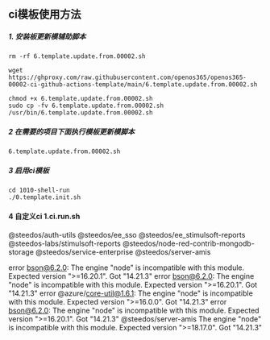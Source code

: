 ## ci模板使用方法


##### 1. 安装板更新模辅助脚本
```
rm -rf 6.template.update.from.00002.sh

wget https://ghproxy.com/raw.githubusercontent.com/openos365/openos365-00002-ci-github-actions-template/main/6.template.update.from.00002.sh

chmod +x 6.template.update.from.00002.sh
sudo cp -fv 6.template.update.from.00002.sh /usr/bin/6.template.update.from.00002.sh

```

##### 2 在需要的项目下面执行模板更新模脚本

```
6.template.update.from.00002.sh 
```

##### 3 启用ci模板

```
cd 1010-shell-run
./0.template.init.sh
```

#### 4 自定义ci 1.ci.run.sh

@steedos/auth-utils 
@steedos/ee_sso
@steedos/ee_stimulsoft-reports
@steedos-labs/stimulsoft-reports
@steedos/node-red-contrib-mongodb-storage
@steedos/service-enterprise
@steedos/server-amis

 






error bson@6.2.0: The engine "node" is incompatible with this module. Expected version ">=16.20.1". Got "14.21.3"
error bson@6.2.0: The engine "node" is incompatible with this module. Expected version ">=16.20.1". Got "14.21.3"
error @azure/core-util@1.6.1: The engine "node" is incompatible with this module. Expected version ">=16.0.0". Got "14.21.3"
error bson@6.2.0: The engine "node" is incompatible with this module. Expected version ">=16.20.1". Got "14.21.3"
@steedos/server-amis The engine "node" is incompatible with this module. Expected version ">=18.17.0". Got "14.21.3"

